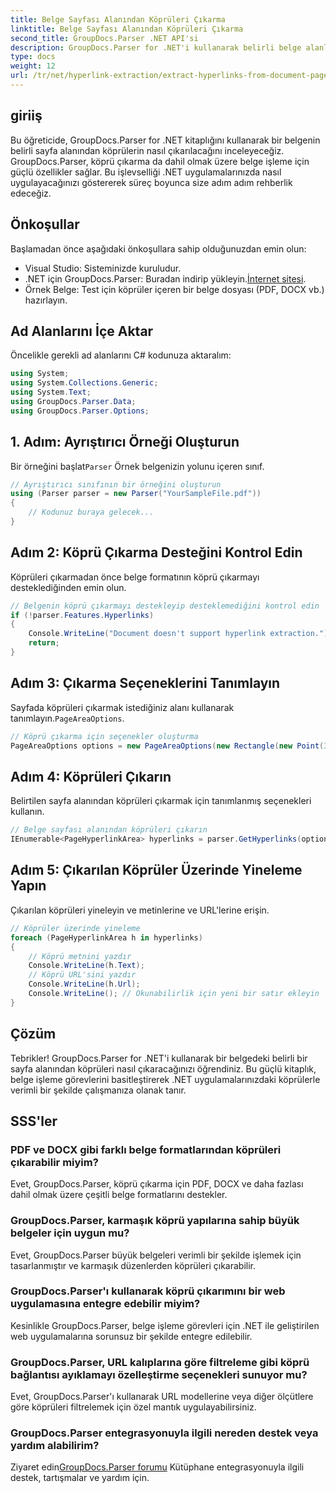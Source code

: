 ```yaml
---
title: Belge Sayfası Alanından Köprüleri Çıkarma
linktitle: Belge Sayfası Alanından Köprüleri Çıkarma
second_title: GroupDocs.Parser .NET API'si
description: GroupDocs.Parser for .NET'i kullanarak belirli belge alanlarından köprüleri nasıl çıkaracağınızı öğrenin. Belge işleme yeteneklerinizi geliştirin.
type: docs
weight: 12
url: /tr/net/hyperlink-extraction/extract-hyperlinks-from-document-page-area/
---
```

## giriiş
Bu öğreticide, GroupDocs.Parser for .NET kitaplığını kullanarak bir belgenin belirli sayfa alanından köprülerin nasıl çıkarılacağını inceleyeceğiz. GroupDocs.Parser, köprü çıkarma da dahil olmak üzere belge işleme için güçlü özellikler sağlar. Bu işlevselliği .NET uygulamalarınızda nasıl uygulayacağınızı göstererek süreç boyunca size adım adım rehberlik edeceğiz.
## Önkoşullar
Başlamadan önce aşağıdaki önkoşullara sahip olduğunuzdan emin olun:
- Visual Studio: Sisteminizde kuruludur.
- .NET için GroupDocs.Parser: Buradan indirip yükleyin.[İnternet sitesi](https://releases.groupdocs.com/parser/net/).
- Örnek Belge: Test için köprüler içeren bir belge dosyası (PDF, DOCX vb.) hazırlayın.

## Ad Alanlarını İçe Aktar
Öncelikle gerekli ad alanlarını C# kodunuza aktaralım:
```csharp
using System;
using System.Collections.Generic;
using System.Text;
using GroupDocs.Parser.Data;
using GroupDocs.Parser.Options;
```
## 1. Adım: Ayrıştırıcı Örneği Oluşturun
 Bir örneğini başlat`Parser` Örnek belgenizin yolunu içeren sınıf.
```csharp
// Ayrıştırıcı sınıfının bir örneğini oluşturun
using (Parser parser = new Parser("YourSampleFile.pdf"))
{
    // Kodunuz buraya gelecek...
}
```
## Adım 2: Köprü Çıkarma Desteğini Kontrol Edin
Köprüleri çıkarmadan önce belge formatının köprü çıkarmayı desteklediğinden emin olun.
```csharp
// Belgenin köprü çıkarmayı destekleyip desteklemediğini kontrol edin
if (!parser.Features.Hyperlinks)
{
    Console.WriteLine("Document doesn't support hyperlink extraction.");
    return;
}
```
## Adım 3: Çıkarma Seçeneklerini Tanımlayın
 Sayfada köprüleri çıkarmak istediğiniz alanı kullanarak tanımlayın.`PageAreaOptions`.
```csharp
// Köprü çıkarma için seçenekler oluşturma
PageAreaOptions options = new PageAreaOptions(new Rectangle(new Point(380, 90), new Size(150, 50)));
```
## Adım 4: Köprüleri Çıkarın
Belirtilen sayfa alanından köprüleri çıkarmak için tanımlanmış seçenekleri kullanın.
```csharp
// Belge sayfası alanından köprüleri çıkarın
IEnumerable<PageHyperlinkArea> hyperlinks = parser.GetHyperlinks(options);
```
## Adım 5: Çıkarılan Köprüler Üzerinde Yineleme Yapın
Çıkarılan köprüleri yineleyin ve metinlerine ve URL'lerine erişin.
```csharp
// Köprüler üzerinde yineleme
foreach (PageHyperlinkArea h in hyperlinks)
{
    // Köprü metnini yazdır
    Console.WriteLine(h.Text);
    // Köprü URL'sini yazdır
    Console.WriteLine(h.Url);
    Console.WriteLine(); // Okunabilirlik için yeni bir satır ekleyin
}
```

## Çözüm
Tebrikler! GroupDocs.Parser for .NET'i kullanarak bir belgedeki belirli bir sayfa alanından köprüleri nasıl çıkaracağınızı öğrendiniz. Bu güçlü kitaplık, belge işleme görevlerini basitleştirerek .NET uygulamalarınızdaki köprülerle verimli bir şekilde çalışmanıza olanak tanır.

## SSS'ler
### PDF ve DOCX gibi farklı belge formatlarından köprüleri çıkarabilir miyim?
Evet, GroupDocs.Parser, köprü çıkarma için PDF, DOCX ve daha fazlası dahil olmak üzere çeşitli belge formatlarını destekler.
### GroupDocs.Parser, karmaşık köprü yapılarına sahip büyük belgeler için uygun mu?
Evet, GroupDocs.Parser büyük belgeleri verimli bir şekilde işlemek için tasarlanmıştır ve karmaşık düzenlerden köprüleri çıkarabilir.
### GroupDocs.Parser'ı kullanarak köprü çıkarımını bir web uygulamasına entegre edebilir miyim?
Kesinlikle GroupDocs.Parser, belge işleme görevleri için .NET ile geliştirilen web uygulamalarına sorunsuz bir şekilde entegre edilebilir.
### GroupDocs.Parser, URL kalıplarına göre filtreleme gibi köprü bağlantısı ayıklamayı özelleştirme seçenekleri sunuyor mu?
Evet, GroupDocs.Parser'ı kullanarak URL modellerine veya diğer ölçütlere göre köprüleri filtrelemek için özel mantık uygulayabilirsiniz.
### GroupDocs.Parser entegrasyonuyla ilgili nereden destek veya yardım alabilirim?
 Ziyaret edin[GroupDocs.Parser forumu](https://forum.groupdocs.com/c/parser/17) Kütüphane entegrasyonuyla ilgili destek, tartışmalar ve yardım için.